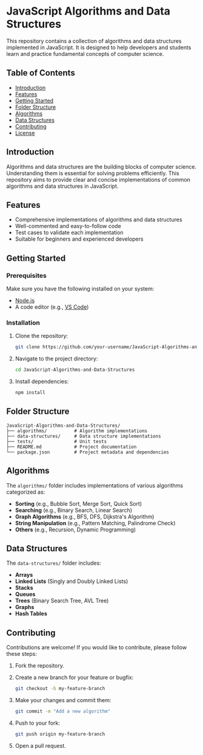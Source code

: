 # JavaScript Algorithms and Data Structures

This repository contains a collection of algorithms and data structures implemented in JavaScript. It is designed to help developers and students learn and practice fundamental concepts of computer science.

## Table of Contents

- [Introduction](#introduction)
- [Features](#features)
- [Getting Started](#getting-started)
- [Folder Structure](#folder-structure)
- [Algorithms](#algorithms)
- [Data Structures](#data-structures)
- [Contributing](#contributing)
- [License](#license)

## Introduction

Algorithms and data structures are the building blocks of computer science. Understanding them is essential for solving problems efficiently. This repository aims to provide clear and concise implementations of common algorithms and data structures in JavaScript.

## Features

- Comprehensive implementations of algorithms and data structures
- Well-commented and easy-to-follow code
- Test cases to validate each implementation
- Suitable for beginners and experienced developers

## Getting Started

### Prerequisites

Make sure you have the following installed on your system:

- [Node.js](https://nodejs.org/)
- A code editor (e.g., [VS Code](https://code.visualstudio.com/))

### Installation

1. Clone the repository:

   ```bash
   git clone https://github.com/your-username/JavaScript-Algorithms-and-Data-Structures.git
   ```

2. Navigate to the project directory:

   ```bash
   cd JavaScript-Algorithms-and-Data-Structures
   ```

3. Install dependencies:

   ```bash
   npm install
   ```

## Folder Structure

```plaintext
JavaScript-Algorithms-and-Data-Structures/
├── algorithms/          # Algorithm implementations
├── data-structures/     # Data structure implementations
├── tests/               # Unit tests
├── README.md            # Project documentation
└── package.json         # Project metadata and dependencies
```

## Algorithms

The `algorithms/` folder includes implementations of various algorithms categorized as:

- **Sorting** (e.g., Bubble Sort, Merge Sort, Quick Sort)
- **Searching** (e.g., Binary Search, Linear Search)
- **Graph Algorithms** (e.g., BFS, DFS, Dijkstra's Algorithm)
- **String Manipulation** (e.g., Pattern Matching, Palindrome Check)
- **Others** (e.g., Recursion, Dynamic Programming)

## Data Structures

The `data-structures/` folder includes:

- **Arrays**
- **Linked Lists** (Singly and Doubly Linked Lists)
- **Stacks**
- **Queues**
- **Trees** (Binary Search Tree, AVL Tree)
- **Graphs**
- **Hash Tables**

## Contributing

Contributions are welcome! If you would like to contribute, please follow these steps:

1. Fork the repository.
2. Create a new branch for your feature or bugfix:

   ```bash
   git checkout -b my-feature-branch
   ```

3. Make your changes and commit them:

   ```bash
   git commit -m "Add a new algorithm"
   ```

4. Push to your fork:

   ```bash
   git push origin my-feature-branch
   ```

5. Open a pull request.
